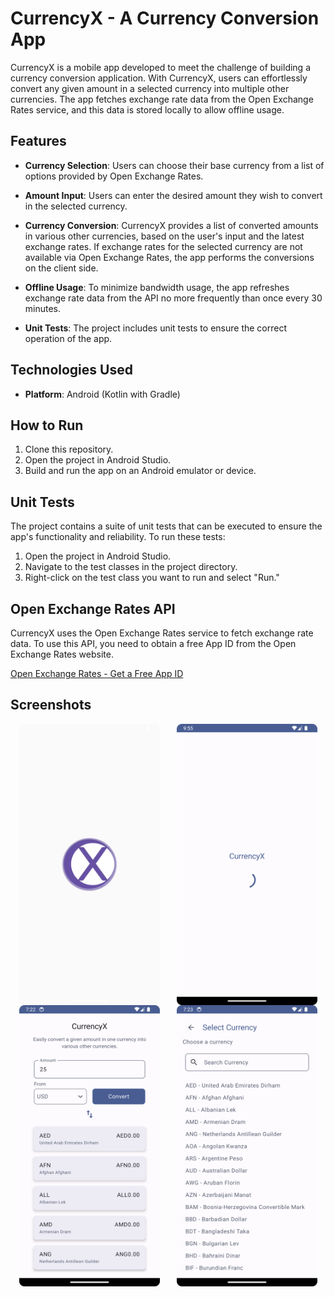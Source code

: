 # CurrencyX - A Currency Conversion App

CurrencyX is a mobile app developed to meet the challenge of building a currency conversion application. With CurrencyX, users can effortlessly convert any given amount in a selected currency into multiple other currencies. The app fetches exchange rate data from the Open Exchange Rates service, and this data is stored locally to allow offline usage.

## Features

- **Currency Selection**: Users can choose their base currency from a list of options provided by Open Exchange Rates.

- **Amount Input**: Users can enter the desired amount they wish to convert in the selected currency.

- **Currency Conversion**: CurrencyX provides a list of converted amounts in various other currencies, based on the user's input and the latest exchange rates. If exchange rates for the selected currency are not available via Open Exchange Rates, the app performs the conversions on the client side.

- **Offline Usage**: To minimize bandwidth usage, the app refreshes exchange rate data from the API no more frequently than once every 30 minutes.

- **Unit Tests**: The project includes unit tests to ensure the correct operation of the app.

## Technologies Used

- **Platform**: Android (Kotlin with Gradle)

## How to Run

1. Clone this repository.
2. Open the project in Android Studio.
3. Build and run the app on an Android emulator or device.

## Unit Tests

The project contains a suite of unit tests that can be executed to ensure the app's functionality and reliability. To run these tests:

1. Open the project in Android Studio.
2. Navigate to the test classes in the project directory.
3. Right-click on the test class you want to run and select "Run."

## Open Exchange Rates API

CurrencyX uses the Open Exchange Rates service to fetch exchange rate data. To use this API, you need to obtain a free App ID from the Open Exchange Rates website.

[Open Exchange Rates - Get a Free App ID](https://openexchangerates.org/signup)

Screenshots
------------------------------------------
<div style="display: flex; flex-wrap: wrap; justify-content: space-around;">
    <img src="./screenshot/screenshot_splashscreen.png" alt="Splash Screen" width="225" height="450" />
    <img src="./screenshot/screenshot_loadingscreen.png" alt="Loading Screen" width="225" height="450" />
    <img src="./screenshot/screenshot_currency_convert.png" alt="Currency Convert Screen" width="225" height="450" />
    <img src="./screenshot/screenshot_search_currency.png" alt="Search Currency Screen" width="225" height="450" />
</div>
